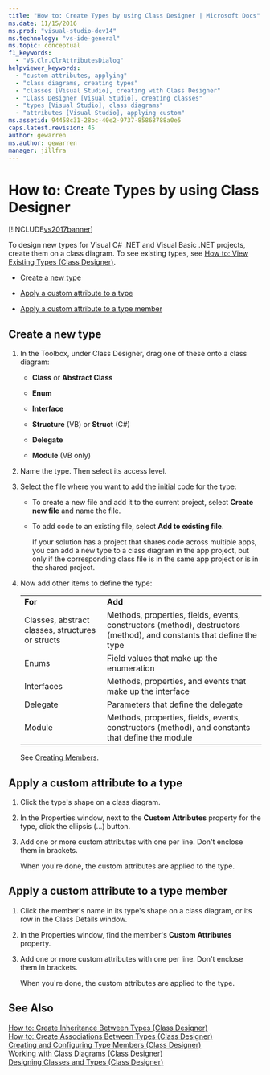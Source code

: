 ```yaml
---
title: "How to: Create Types by using Class Designer | Microsoft Docs"
ms.date: 11/15/2016
ms.prod: "visual-studio-dev14"
ms.technology: "vs-ide-general"
ms.topic: conceptual
f1_keywords: 
  - "VS.Clr.ClrAttributesDialog"
helpviewer_keywords: 
  - "custom attributes, applying"
  - "class diagrams, creating types"
  - "classes [Visual Studio], creating with Class Designer"
  - "Class Designer [Visual Studio], creating classes"
  - "types [Visual Studio], class diagrams"
  - "attributes [Visual Studio], applying custom"
ms.assetid: 94458c31-28bc-40e2-9737-85868788a0e5
caps.latest.revision: 45
author: gewarren
ms.author: gewarren
manager: jillfra
---
```

# How to: Create Types by using Class Designer
[!INCLUDE[vs2017banner](../includes/vs2017banner.md)]

To design new types for Visual C# .NET and Visual Basic .NET projects, create them on a class diagram. To see existing types, see [How to: View Existing Types (Class Designer)](../ide/how-to-view-existing-types-class-designer.md).  
  
- [Create a new type](#CreateType)  
  
- [Apply a custom attribute to a type](#CustAttributeType)  
  
- [Apply a custom attribute to a type member](#CustAttributeMember)  
  
## <a name="CreateType"></a> Create a new type  
  
1. In the Toolbox, under Class Designer, drag one of these onto a class diagram:  
  
    - **Class** or **Abstract Class**  
  
    - **Enum**  
  
    - **Interface**  
  
    - **Structure** (VB) or **Struct** (C#)  
  
    - **Delegate**  
  
    - **Module** (VB only)  
  
2. Name the type. Then select its access level.  
  
3. Select the file where you want to add the initial code for the type:  
  
    - To create a new file and add it to the current project, select **Create new file** and name the file.  
  
    - To add code to an existing file, select **Add to existing file**.  
  
         If your solution has a project that shares code across multiple apps, you can add a new type to a class diagram in the app project, but only if the corresponding class file is in the same app project or is in the shared project.  
  
4. Now add other items to define the type:  
  
    |||  
    |-|-|  
    |**For**|**Add**|  
    |Classes, abstract classes, structures or structs|Methods, properties, fields, events, constructors (method), destructors (method), and constants that define the type|  
    |Enums|Field values that make up the enumeration|  
    |Interfaces|Methods, properties, and events that make up the interface|  
    |Delegate|Parameters that define the delegate|  
    |Module|Methods, properties, fields, events, constructors (method), and constants that define the module|  
  
     See [Creating Members](../ide/creating-and-configuring-type-members-class-designer.md#CreateMembers).  
  
## <a name="CustAttributeType"></a> Apply a custom attribute to a type  
  
1. Click the type's shape on a class diagram.  
  
2. In the Properties window, next to the **Custom Attributes** property for the type, click the ellipsis (…) button.  
  
3. Add one or more custom attributes with one per line. Don't enclose them in brackets.  
  
     When you're done, the custom attributes are applied to the type.  
  
## <a name="CustAttributeMember"></a> Apply a custom attribute to a type member  
  
1. Click the member's name in its type's shape on a class diagram, or its row in the Class Details window.  
  
2. In the Properties window, find the member's **Custom Attributes** property.  
  
3. Add one or more custom attributes with one per line. Don't enclose them in brackets.  
  
     When you're done, the custom attributes are applied to the type.  
  
## See Also  
 [How to: Create Inheritance Between Types (Class Designer)](../ide/how-to-create-inheritance-between-types-class-designer.md)   
 [How to: Create Associations Between Types (Class Designer)](../ide/how-to-create-associations-between-types-class-designer.md)   
 [Creating and Configuring Type Members (Class Designer)](../ide/creating-and-configuring-type-members-class-designer.md)   
 [Working with Class Diagrams (Class Designer)](../ide/working-with-class-diagrams-class-designer.md)   
 [Designing Classes and Types (Class Designer)](../ide/designing-classes-and-types-class-designer.md)
